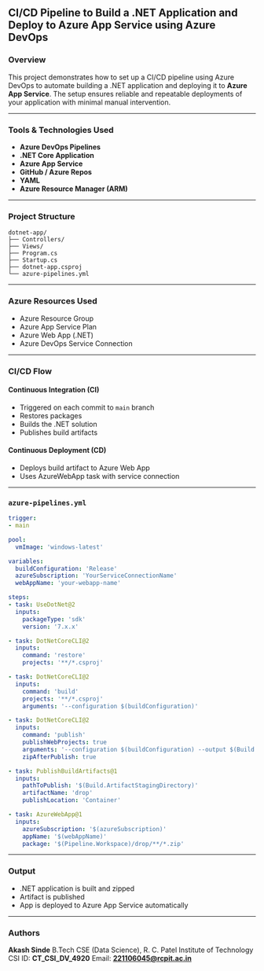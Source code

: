 
##  CI/CD Pipeline to Build a .NET Application and Deploy to Azure App Service using Azure DevOps

###  Overview

This project demonstrates how to set up a CI/CD pipeline using Azure DevOps to automate building a .NET application and deploying it to **Azure App Service**. The setup ensures reliable and repeatable deployments of your application with minimal manual intervention.

---

###  Tools & Technologies Used

* **Azure DevOps Pipelines**
* **.NET Core Application**
* **Azure App Service**
* **GitHub / Azure Repos**
* **YAML**
* **Azure Resource Manager (ARM)**

---

###  Project Structure

```
dotnet-app/
├── Controllers/
├── Views/
├── Program.cs
├── Startup.cs
├── dotnet-app.csproj
└── azure-pipelines.yml
```

---

###  Azure Resources Used

* Azure Resource Group
* Azure App Service Plan
* Azure Web App (.NET)
* Azure DevOps Service Connection

---

### CI/CD Flow

#### Continuous Integration (CI)

* Triggered on each commit to `main` branch
* Restores packages
* Builds the .NET solution
* Publishes build artifacts

#### Continuous Deployment (CD)

* Deploys build artifact to Azure Web App
* Uses AzureWebApp task with service connection

---

###  `azure-pipelines.yml`

```yaml
trigger:
- main

pool:
  vmImage: 'windows-latest'

variables:
  buildConfiguration: 'Release'
  azureSubscription: 'YourServiceConnectionName'
  webAppName: 'your-webapp-name'

steps:
- task: UseDotNet@2
  inputs:
    packageType: 'sdk'
    version: '7.x.x'

- task: DotNetCoreCLI@2
  inputs:
    command: 'restore'
    projects: '**/*.csproj'

- task: DotNetCoreCLI@2
  inputs:
    command: 'build'
    projects: '**/*.csproj'
    arguments: '--configuration $(buildConfiguration)'

- task: DotNetCoreCLI@2
  inputs:
    command: 'publish'
    publishWebProjects: true
    arguments: '--configuration $(buildConfiguration) --output $(Build.ArtifactStagingDirectory)'
    zipAfterPublish: true

- task: PublishBuildArtifacts@1
  inputs:
    pathToPublish: '$(Build.ArtifactStagingDirectory)'
    artifactName: 'drop'
    publishLocation: 'Container'

- task: AzureWebApp@1
  inputs:
    azureSubscription: '$(azureSubscription)'
    appName: '$(webAppName)'
    package: '$(Pipeline.Workspace)/drop/**/*.zip'
```

---

### Output

* .NET application is built and zipped
* Artifact is published
* App is deployed to Azure App Service automatically

---

###  Authors

**Akash Sinde**
B.Tech CSE (Data Science), R. C. Patel Institute of Technology
CSI ID: **CT\_CSI\_DV\_4920**
Email: **[221106045@rcpit.ac.in](mailto:221106045@rcpit.ac.in)**

